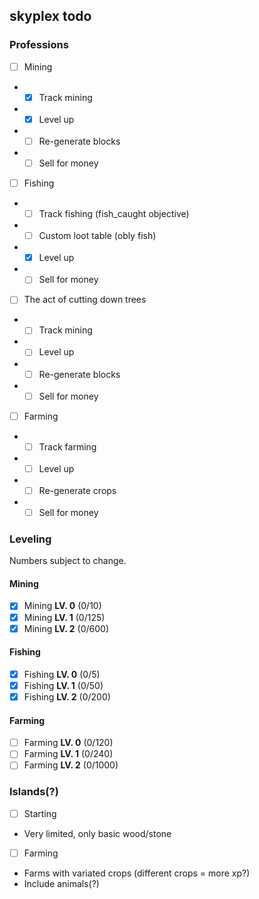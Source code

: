 ## skyplex todo

### Professions

- [ ] Mining
- - [x] Track mining
- - [x] Level up
- - [ ] Re-generate blocks
- - [ ] Sell for money
- [ ] Fishing
- - [ ] Track fishing (fish_caught objective)
- - [ ] Custom loot table (obly fish)
- - [x] Level up
- - [ ] Sell for money
- [ ] The act of cutting down trees
- - [ ] Track mining
- - [ ] Level up
- - [ ] Re-generate blocks
- - [ ] Sell for money
- [ ] Farming
- - [ ] Track farming
- - [ ] Level up
- - [ ] Re-generate crops
- - [ ] Sell for money

### Leveling
Numbers subject to change.

#### Mining
- [x] Mining **LV. 0** (0/10)
- [x] Mining **LV. 1** (0/125)
- [x] Mining **LV. 2** (0/600)

#### Fishing
- [x] Fishing **LV. 0** (0/5)
- [x] Fishing **LV. 1** (0/50)
- [x] Fishing **LV. 2** (0/200)

#### Farming
- [ ] Farming **LV. 0** (0/120)
- [ ] Farming **LV. 1** (0/240)
- [ ] Farming **LV. 2** (0/1000)

### Islands(?)

- [ ] Starting
- Very limited, only basic wood/stone
- [ ] Farming
- Farms with variated crops (different crops = more xp?)
- Include animals(?)